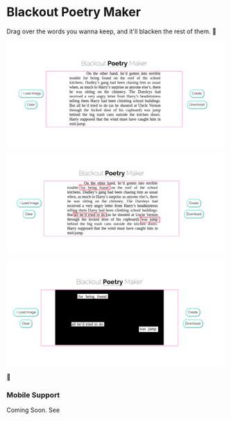 # Blackout Poetry Maker

Drag over the words you wanna keep, and it'll blacken the rest of them. :blue_heart:

![Init Screen](./images/Screenshot1.png)

![Draw Rectangles](./images/Screenshot2.png)

![Tada](./images/Screenshot3.png)

:tada:

### Mobile Support
Coming Soon. See
